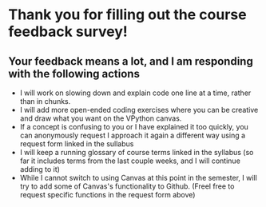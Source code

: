 # Thank you for filling out the course feedback survey!

## Your feedback means a lot, and I am responding with the following actions

- I will work on slowing down and explain code one line at a time, rather than in chunks.
- I will add more open-ended coding exercises where you can be creative and draw what you want on the VPython canvas. 
- If a concept is confusing to you or I have explained it too quickly, you can anonymously request I approach it again a different way using a request form linked in the sullabus
- I will keep a running glossary of course terms linked in the syllabus (so far it includes terms from the last couple weeks, and I will continue adding to it)
- While I cannot switch to using Canvas at this point in the semester, I will try to add some of Canvas's functionality to Github. (Freel free to request specific functions in the request form above)
